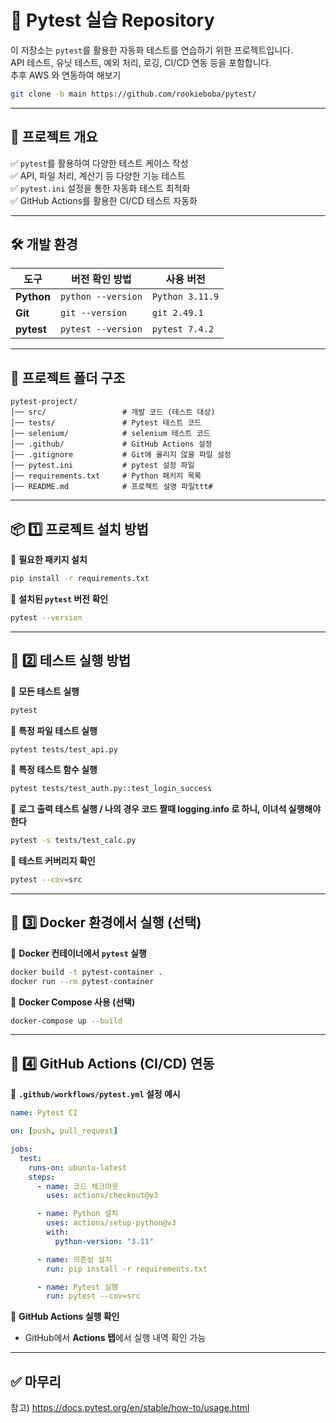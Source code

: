 # 🚀 Pytest 실습 Repository

이 저장소는 `pytest`를 활용한 자동화 테스트를 연습하기 위한 프로젝트입니다.  
API 테스트, 유닛 테스트, 예외 처리, 로깅, CI/CD 연동 등을 포함합니다.  
추후 AWS 와 연동하여 해보기

```bash
git clone -b main https://github.com/rookieboba/pytest/
```

---

## 📌 프로젝트 개요

✅ `pytest`를 활용하여 다양한 테스트 케이스 작성  
✅ API, 파일 처리, 계산기 등 다양한 기능 테스트  
✅ `pytest.ini` 설정을 통한 자동화 테스트 최적화  
✅ GitHub Actions를 활용한 CI/CD 테스트 자동화  

---

## 🛠️ 개발 환경

| 도구 | 버전 확인 방법 | 사용 버전 |
|------|------|------|
| **Python** | `python --version` | `Python 3.11.9` |
| **Git** | `git --version` | `git 2.49.1` |
| **pytest** | `pytest --version` | `pytest 7.4.2` |

---

## 📂 프로젝트 폴더 구조

```
pytest-project/
│── src/                 # 개발 코드 (테스트 대상)
│── tests/               # Pytest 테스트 코드
│── selenium/            # selenium 테스트 코드
│── .github/             # GitHub Actions 설정
│── .gitignore           # Git에 올리지 않을 파일 설정
│── pytest.ini           # pytest 설정 파일
│── requirements.txt     # Python 패키지 목록
│── README.md            # 프로젝트 설명 파일ttt#
```

---

## 📦 1️⃣ 프로젝트 설치 방법

📌 **필요한 패키지 설치**

```bash
pip install -r requirements.txt
```

📌 **설치된 `pytest` 버전 확인**

```bash
pytest --version
```

---

## 🚀 2️⃣ 테스트 실행 방법

📌 **모든 테스트 실행**

```bash
pytest
```

📌 **특정 파일 테스트 실행**

```bash
pytest tests/test_api.py
```

📌 **특정 테스트 함수 실행**

```bash
pytest tests/test_auth.py::test_login_success
```

📌 **로그 출력 테스트 실행 / 나의 경우 코드 짤때 logging.info 로 하니, 이녀석 실행해야 한다**

```bash
pytest -s tests/test_calc.py
```

📌 **테스트 커버리지 확인**

```bash
pytest --cov=src
```

---

## 🐳 3️⃣ Docker 환경에서 실행 (선택)

📌 **Docker 컨테이너에서 `pytest` 실행**

```bash
docker build -t pytest-container .
docker run --rm pytest-container
```

📌 **Docker Compose 사용 (선택)**

```bash
docker-compose up --build
```

---

## 🔧 4️⃣ GitHub Actions (CI/CD) 연동

📌 **`.github/workflows/pytest.yml` 설정 예시**

```yaml
name: Pytest CI

on: [push, pull_request]

jobs:
  test:
    runs-on: ubuntu-latest
    steps:
      - name: 코드 체크아웃
        uses: actions/checkout@v3

      - name: Python 설치
        uses: actions/setup-python@v3
        with:
          python-version: "3.11"

      - name: 의존성 설치
        run: pip install -r requirements.txt

      - name: Pytest 실행
        run: pytest --cov=src
```

📌 **GitHub Actions 실행 확인**  
- GitHub에서 **Actions 탭**에서 실행 내역 확인 가능  

---

## ✅ 마무리
참고)
https://docs.pytest.org/en/stable/how-to/usage.html

